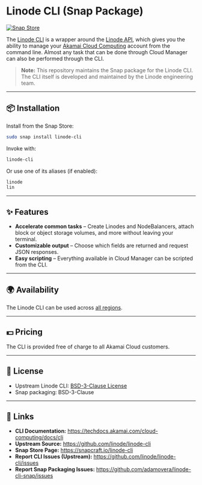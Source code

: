 # Linode CLI (Snap Package)

[![Snap Store](https://snapcraft.io/linode-cli/badge.svg)](https://snapcraft.io/linode-cli)

The [Linode CLI](https://github.com/linode/linode-cli) is a wrapper around the [Linode API](https://techdocs.akamai.com/linode-api/reference/api), which gives you the ability to manage your [Akamai Cloud Computing](https://www.linode.com) account from the command line. Almost any task that can be done through Cloud Manager can also be performed through the CLI.

> **Note:** This repository maintains the Snap package for the Linode CLI.
> The CLI itself is developed and maintained by the Linode engineering team.

---

## 📦 Installation

Install from the Snap Store:

```bash
sudo snap install linode-cli
```

Invoke with:

```bash
linode-cli
```

Or use one of its aliases (if enabled):

```bash
linode
lin
```

---

## ✨ Features

- **Accelerate common tasks** – Create Linodes and NodeBalancers, attach block or object storage volumes, and more without leaving your terminal.
- **Customizable output** – Choose which fields are returned and request JSON responses.
- **Easy scripting** – Everything available in Cloud Manager can be scripted from the CLI.

---

## 🌍 Availability

The Linode CLI can be used across [all regions](https://www.linode.com/global-infrastructure/).

---

## 💵 Pricing

The CLI is provided free of charge to all Akamai Cloud customers.

---

## 📄 License

- Upstream Linode CLI: [BSD-3-Clause License](https://github.com/linode/linode-cli/blob/main/LICENSE)
- Snap packaging: BSD-3-Clause

---

## 🔗 Links

- **CLI Documentation:** https://techdocs.akamai.com/cloud-computing/docs/cli
- **Upstream Source:** https://github.com/linode/linode-cli
- **Snap Store Page:** https://snapcraft.io/linode-cli
- **Report CLI Issues (Upstream):** https://github.com/linode/linode-cli/issues
- **Report Snap Packaging Issues:** https://github.com/adamovera/linode-cli-snap/issues
